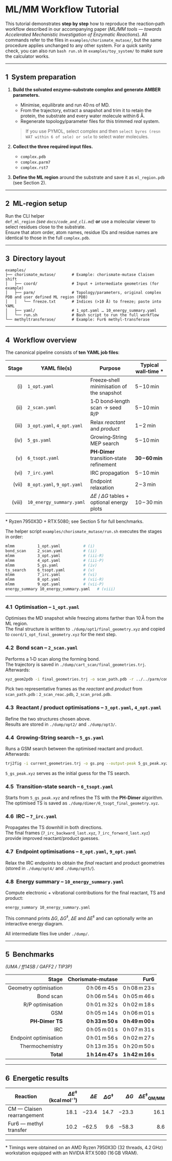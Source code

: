 # ML/MM Workflow Tutorial

This tutorial demonstrates **step by step** how to reproduce the
reaction‑path workflow described in our accompanying paper
(*ML/MM tools — towards Accelerated Mechanistic Investigation of
Enzymatic Reactions*). All commands refer to the files in
`examples/chorismate_mutase/`, but the same procedure applies
unchanged to any other system.
For a quick sanity check, you can also run `bash run.sh` in
`examples/toy_system/` to make sure the calculator works.

---

## 1  System preparation

1. **Build the solvated enzyme–substrate complex and generate AMBER
   parameters.**  
   * Minimise, equilibrate and run 40 ns of MD.  
   * From the trajectory, extract a snapshot and trim it to retain the
     protein, the substrate and every water molecule within 6 Å.  
   * Regenerate topology/parameter files for this trimmed *real* system.

   > If you use PYMOL, select complex and then `select byres (resn WAT within 6 of sele) or sele` to select water molecules.

2. **Collect the three required input files.**

   * `complex.pdb`  
   * `complex.parm7`  
   * `complex.rst7`

3. **Define the ML region** around the substrate and save it as
   `ml_region.pdb` (see Section&nbsp;2).

---

## 2  ML‑region setup

Run the CLI helper  
`def_ml_region` *(see `docs/code_and_cli.md`)* **or** use a molecular
viewer to select residues close to the substrate.  
Ensure that atom order, atom names, residue IDs and residue names are
identical to those in the full `complex.pdb`.

---

## 3  Directory layout

```text
examples/
├── chorismate_mutase/       # Example: chorismate‑mutase Claisen shift
│   ├── coord/               # Input + intermediate geometries (for example)
│   ├── parm/                # Topology/parameters, original complex PDB and user defined ML region (PDB)
│   │   └── freeze.txt       # Indices (>10 Å) to freeze; paste into YAML
│   ├── yaml/                # 1_opt.yaml … 10_energy_summary.yaml
│   └── run.sh               # Bash script to run the full workflow
└── methyltransferase/       # Example: Fur6 methyl‑transferase
```

---

## 4  Workflow overview

The canonical pipeline consists of **ten YAML job files**:

| Stage | YAML file(s)              | Purpose                                        | Typical wall‑time \* |
|------:|---------------------------|------------------------------------------------|----------------------|
| (i)   | `1_opt.yaml`              | Freeze‑shell minimisation of the snapshot      | 5 – 10 min |
| (ii)  | `2_scan.yaml`             | 1‑D bond‑length scan → seed R/P                | 5 – 10 min |
| (iii) | `3_opt.yaml`, `4_opt.yaml`| Relax *reactant* and *product*                 | 1 – 2 min |
| (iv)  | `5_gs.yaml`               | Growing‑String MEP search                      | 5 – 10 min |
| (v)   | `6_tsopt.yaml`            | **PH‑Dimer** transition‑state refinement       | **30 – 60 min** |
| (vi)  | `7_irc.yaml`              | IRC propagation                                | 5 – 10 min |
| (vii) | `8_opt.yaml`, `9_opt.yaml`| Endpoint relaxation                            | 2 – 3 min |
| (viii)| `10_energy_summary.yaml`  | $\Delta E$ / $\Delta G$ tables + optional energy plots         | 10 – 30 min |

\* Ryzen 7950X3D + RTX 5080; see Section 5 for full benchmarks.

The helper script `examples/chorismate_mutase/run.sh` executes the
stages in order:

```bash
mlmm          1_opt.yaml          # (i)
bond_scan     2_scan.yaml         # (ii)
mlmm          3_opt.yaml          # (iii‑R)
mlmm          4_opt.yaml          # (iii‑P)
mlmm          5_gs.yaml           # (iv)
ts_search     6_tsopt.yaml        # (v)
mlmm          7_irc.yaml          # (vi)
mlmm          8_opt.yaml          # (vii‑R)
mlmm          9_opt.yaml          # (vii‑P)
energy_summary 10_energy_summary.yaml   # (viii)
```

---

### 4.1  Optimisation – `1_opt.yaml`

Optimises the MD snapshot while freezing atoms farther than 10 Å from
the ML region.  
The final structure is written to
`./dump/opt1/final_geometry.xyz` and copied to
`coord/1_opt_final_geometry.xyz` for the next step.

### 4.2  Bond scan – `2_scan.yaml`

Performs a 1‑D scan along the forming bond.  
The trajectory is saved in `./dump/cart_scan/final_geometries.trj`.  
Afterwards:

```bash
xyz_geom2pdb -i final_geometries.trj -o scan_path.pdb -r ../../parm/complex.pdb
```

Pick two representative frames as the *reactant* and *product* from `scan_path.pdb` :
`2_scan_reac.pdb`, `2_scan_prod.pdb`.

### 4.3  Reactant / product optimisations – `3_opt.yaml`, `4_opt.yaml`

Refine the two structures chosen above.  
Results are stored in `./dump/opt2/` and `./dump/opt3/`.

### 4.4  Growing‑String search – `5_gs.yaml`

Runs a GSM search between the optimised reactant and product.  
Afterwards:

```bash
trj2fig -i current_geometries.trj -o gs.png --output-peak 5_gs_peak.xyz
```

`5_gs_peak.xyz` serves as the initial guess for the TS search.

### 4.5  Transition‑state search – `6_tsopt.yaml`

Starts from `5_gs_peak.xyz` and refines the TS with the
**PH‑Dimer** algorithm.  
The optimised TS is saved as
`./dump/dimer/6_tsopt_final_geometry.xyz`.

### 4.6  IRC – `7_irc.yaml`

Propagates the TS downhill in both directions.  
The final frames (`7_irc_backward_last.xyz`,
`7_irc_forward_last.xyz`) provide improved reactant/product guesses.

### 4.7  Endpoint optimisations – `8_opt.yaml`, `9_opt.yaml`

Relax the IRC endpoints to obtain the *final* reactant and product
geometries (stored in `./dump/opt4/` and `./dump/opt5/`).

### 4.8  Energy summary – `10_energy_summary.yaml`

Compute electronic + vibrational contributions for the final
reactant, TS and product:

```bash
energy_summary 10_energy_summary.yaml
```

This command prints $\Delta G$, $\Delta G^{\ddagger}$, $\Delta E$ and $\Delta E^{\ddagger}$ and can optionally write an
interactive energy diagram.

All intermediate files live under `./dump/`.

---

## 5  Benchmarks  
*(UMA / ff14SB / GAFF2 / TIP3P)*

| Stage | Chorismate‑mutase | Fur6 |
|------:|------------------:|-----:|
| Geometry optimisation      | 0 h 06 m 45 s | 0 h 08 m 23 s |
| Bond scan                  | 0 h 06 m 54 s | 0 h 05 m 46 s |
| R/P optimisation           | 0 h 01 m 32 s | 0 h 02 m 18 s |
| GSM                        | 0 h 05 m 14 s | 0 h 06 m 01 s |
| **PH‑Dimer TS**            | **0 h 33 m 50 s** | **0 h 49 m 00 s** |
| IRC                        | 0 h 05 m 01 s | 0 h 07 m 31 s |
| Endpoint optimisation      | 0 h 01 m 56 s | 0 h 02 m 27 s |
| Thermochemistry            | 0 h 13 m 35 s | 0 h 20 m 50 s |
| **Total**                  | **1 h 14 m 47 s** | **1 h 42 m 16 s** |

---

## 6  Energetic results

| Reaction | $\Delta E^{\ddagger}$ (kcal mol⁻¹) | $\Delta E$ | $\Delta G^{\ddagger}$ | $\Delta G$ | $\Delta E^{\ddagger}$<sub>QM/MM</sub> | $\Delta G^{\ddagger}$<sub>Exp.</sub> |
|----------|-----------------:|----:|----:|----:|---------------------:|-------------------:|
| CM — Claisen rearrangement | 18.1 | −23.4 | 14.7 | −23.3 | 16.1 | 15.4 |
| Fur6 — methyl transfer     | 10.2 | −62.5 |  9.6 | −58.3 |  8.6 | — |

---

\* Timings were obtained on an AMD Ryzen 7950X3D (32 threads, 4.2 GHz)
workstation equipped with an NVIDIA RTX 5080 (16 GB VRAM).

